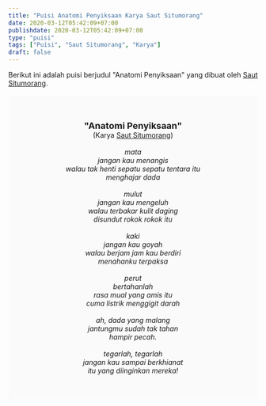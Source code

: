 ```yaml
---
title: "Puisi Anatomi Penyiksaan Karya Saut Situmorang"
date: 2020-03-12T05:42:09+07:00
publishdate: 2020-03-12T05:42:09+07:00
type: "puisi"
tags: ["Puisi", "Saut Situmorang", "Karya"]
draft: false
---
```


<div dir="ltr" style="text-align: left;" trbidi="on"><div dir="ltr" style="text-align: left;" trbidi="on"><div style="text-align: justify;">Berikut ini adalah puisi berjudul "Anatomi Penyiksaan" yang dibuat oleh <a href="https://id.wikipedia.org/wiki/Saut_Situmorang" target="_blank">Saut Situmorang</a>. </div><br /><div style="background: #FAFAFA; font-size: 14px; height: auto; margin: 0 auto; padding: 50px; text-align: center; width: auto;"><span style="font-size: 18px;"><b>"Anatomi Penyiksaan"</b></span><br />(Karya <a href="https://www.sekata.web.id/tags/saut-situmorang" target="_blank">Saut Situmorang</a>) <br /><br /><i>mata<br />
jangan kau menangis<br />
walau tak henti sepatu sepatu tentara itu<br />
menghajar dada<br />
<br />
mulut<br />
jangan kau mengeluh<br />
walau terbakar kulit daging<br />
disundut rokok rokok itu<br />
<br />
kaki<br />
jangan kau goyah<br />
walau berjam jam kau berdiri<br />
menahanku terpaksa<br />
<br />
perut<br />
bertahanlah<br />
rasa mual yang amis itu<br />
cuma listrik menggigit darah<br />
<br />
ah, dada yang malang<br />
jantungmu sudah tak tahan<br />
hampir pecah.<br />
<br />
tegarlah, tegarlah<br />
jangan kau sampai berkhianat<br />
itu yang diinginkan mereka!</i> </div></div></div>

